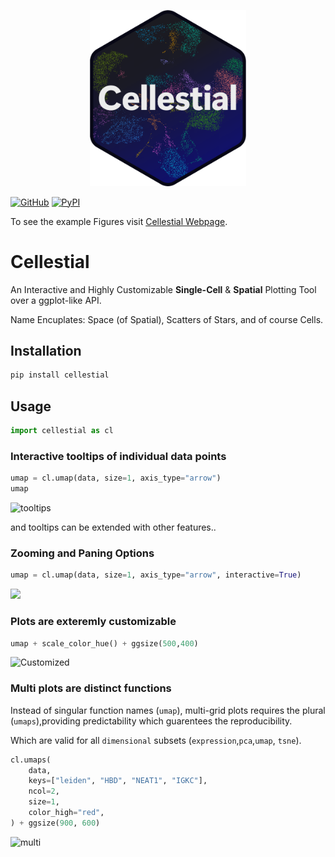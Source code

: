 <p align="center">
    <img src="https://github.com/datavil/cellestial/blob/master/assets/cellestial_logo.png?raw=true" alt="Cellestial Logo" width="250">
</p>

[![GitHub](https://img.shields.io/badge/GitHub-100000?style=flat&logo=github&logoColor=white)](https://github.com/DataVil/Cellestial) [![PyPI](https://img.shields.io/pypi/v/cellestial?color=blue)](https://https://datavil.github.io/cellestial/examples/overall.htmlpypi.org/project/cellestial/)

To see the example Figures visit [Cellestial Webpage](https://datavil.github.io/cellestial/).

# Cellestial

An Interactive and Highly Customizable __Single-Cell__ & __Spatial__ Plotting Tool over a ggplot-like API.

Name Encuplates: Space (of Spatial), Scatters of Stars, and of course Cells.

## Installation

```bash
pip install cellestial
```

## Usage

```python
import cellestial as cl
```

### Interactive tooltips of individual data points
```python
umap = cl.umap(data, size=1, axis_type="arrow")
umap
```
<img src="./assets/tooltips.png" alt="tooltips" width="500">

and tooltips can be extended with other features..

### Zooming and Paning Options
```python
umap = cl.umap(data, size=1, axis_type="arrow", interactive=True)
```

<img src="./assets/interactive.gif" width="500" />


### Plots are exteremly customizable

```python
umap + scale_color_hue() + ggsize(500,400)
```
<img src="./assets/customized.png" alt="Customized" width="400">


### Multi plots are distinct functions

Instead of singular function names (`umap`), multi-grid plots requires the plural (`umaps`),providing predictability which guarentees the reproducibility.

Which are valid for all `dimensional` subsets (`expression`,`pca`,`umap`, `tsne`).

```python
cl.umaps(
    data,
    keys=["leiden", "HBD", "NEAT1", "IGKC"],
    ncol=2,
    size=1,
    color_high="red",
) + ggsize(900, 600)
```
<img src="./assets/multi_umap.png" alt="multi" width="700">